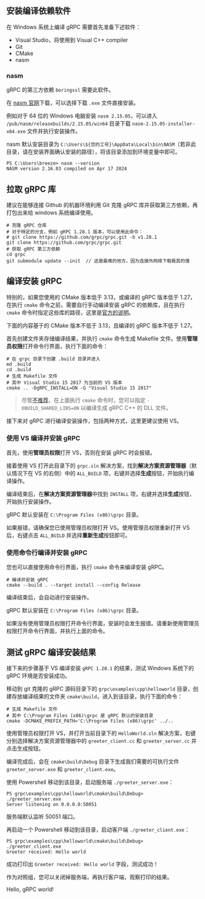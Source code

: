 

## 安装编译依赖软件

在 Windows 系统上编译 gRPC 需要首先准备下述软件：

- Visual Studio，将使用到 Visual C++ compiler
- Git
- CMake
- nasm



### nasm

gRPC 的第三方依赖 `boringssl` 需要此软件。

在 [nasm 官网](https://www.nasm.us/)下载，可以选择下载 `.exe` 文件直接安装。

例如对于 64 位的 Windows 电脑安装 `nasm 2.15.05`，可以进入 `/pub/nasm/releasebuilds/2.15.05/win64` 目录下载 `nasm-2.15.05-installer-x64.exe` 文件并执行安装操作。

nasm 默认安装目录为 `C:\Users\${您的工号}\AppData\Local\bin\NASM`（若非此目录，请在安装界面确认安装的路径），将该目录添加到环境变量中即可。

```
PS C:\Users\breeze> nasm --version
NASM version 2.16.03 compiled on Apr 17 2024
```



## 拉取 gRPC 库

建议在能够连接 Github 的机器环境利用 Git 克隆 gRPC 库并获取第三方依赖，再打包出来给 windows 系统编译使用。

```
# 克隆 gRPC 仓库
# 对于特定的分支，例如 gRPC 1.28.1 版本，可以使用此命令：
# git clone https://github.com/grpc/grpc.git -b v1.28.1
git clone https://github.com/grpc/grpc.git
# 获取 gRPC 第三方依赖
cd grpc
git submodule update --init  // 这是最难的地方，因为连接外网络下载极其的慢
```

## 编译安装 gRPC

特别的，如果您使用的 CMake 版本低于 3.13，或编译的 gRPC 版本低于 1.27，在执行 `cmake` 命令之前，需要自行手动编译安装 gRPC 的依赖库，且在执行 `cmake` 命令时指定这些库的路径，这里是[官方的说明](https://github.com/grpc/grpc/blob/master/BUILDING.md#install-after-build)。

下面的内容基于的 CMake 版本不低于 3.13，且编译的 gRPC 版本不低于 1.27。

首先创建文件夹存储编译结果，并执行 `cmake` 命令生成 Makefile 文件。使用**管理员权限**打开命令行界面，执行下面的命令：

```
# 在 grpc 目录下创建 .build 目录并进入
md .build
cd .build
# 生成 Makefile 文件
# 其中 Visual Studio 15 2017 为当前的 VS 版本
cmake .. -DgRPC_INSTALL=ON -G "Visual Studio 15 2017"
```

> 尽管[不推荐](https://github.com/grpc/grpc/blob/master/BUILDING.md#windows-a-note-on-building-shared-libs-dlls)，在上面执行 `cmake` 命令时，您可以指定 `-DBUILD_SHARED_LIBS=ON` 以编译生成 gRPC C++ 的 DLL 文件。

接下来对 gRPC 进行编译安装操作，包括两种方式，这里更建议使用 VS。

### 使用 VS 编译并安装 gRPC

首先，使用**管理员权限**打开 VS，否则在安装 gRPC 时会报错。

接着使用 VS 打开此目录下的 `grpc.sln` 解决方案，找到**解决方案资源管理器**（默认情况下在 VS 的右侧）中的 `ALL_BUILD` 项，右键并选择**生成**按钮，开始执行编译操作。

编译结束后，在**解决方案资源管理器**中找到 `INSTALL` 项，右键并选择**生成**按钮，开始执行安装操作。

gRPC 默认安装在 `C:\Program Files (x86)\grpc` 目录。

如果报错，请确保您已使用管理员权限打开 VS。使用管理员权限重新打开 VS 后，右键点击 `ALL_BUILD` 并选择**重新生成**按钮即可。

### 使用命令行编译并安装 gRPC

您也可以直接使用命令行界面，执行 `cmake` 命令来编译安装 gRPC。

```
# 编译并安装 gRPC
cmake --build . --target install --config Release
```

编译结束后，会自动进行安装操作。

gRPC 默认安装在 `C:\Program Files (x86)\grpc` 目录。

如果没有使用管理员权限打开命令行界面，安装时会发生报错。请重新使用管理员权限打开命令行界面，并执行上面的命令。

## 测试 gRPC 编译安装结果

接下来的步骤基于 VS 编译安装 `gRPC 1.28.1` 的结果，测试 Windows 系统下的 gRPC 环境是否安装成功。

移动到 git 克隆的 gRPC 源码目录下的 `grpc\examples\cpp\helloworld` 目录，创建存放编译结果的文件夹 `cmake\build`，进入到该目录，执行下面的命令：

```
# 生成 Makefile 文件
# 其中 C:\Program Files (x86)\grpc 是 gRPC 默认的安装目录
cmake -DCMAKE_PREFIX_PATH='C:\Program Files (x86)\grpc' ../..
```

使用管理员权限打开 VS，并打开当前目录下的 `HelloWorld.sln` 解决方案，右键分别选择解决方案资源管理器中的 `greeter_client.cc` 和 `greeter_server.cc` 并点击生成按钮。

编译完成后，会在 `cmake\build\Debug` 目录下生成我们需要的可执行文件 `greeter_server.exe` 和 `greeter_client.exe`。

使用 Powershell 移动到该目录，启动服务端 `./greeter_server.exe`：

```
PS grpc\examples\cpp\helloworld\cmake\build\Debug> ./greeter_server.exe
Server listening on 0.0.0.0:50051
```

服务端默认监听 50051 端口。

再启动一个 Powershell 移动到该目录，启动客户端 `./greeter_client.exe`：

```
PS grpc\examples\cpp\helloworld\cmake\build\Debug> ./greeter_client.exe
Greeter received: Hello world
```

成功打印出 `Greeter received: Hello world` 字段，测试成功！

作为对照组，您可以关闭掉服务端，再执行客户端，观察打印的结果。

Hello, gRPC world!